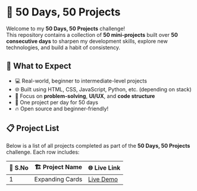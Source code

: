 
# 🚀 50 Days, 50 Projects

Welcome to my **50 Days, 50 Projects** challenge!  
This repository contains a collection of **50 mini-projects** built over **50 consecutive days** to sharpen my development skills, explore new technologies, and build a habit of consistency.

## 📌 What to Expect
- 💻 Real-world, beginner to intermediate-level projects  
- 🌐 Built using HTML, CSS, JavaScript, Python, etc. (depending on stack)  
- 🧠 Focus on **problem-solving**, **UI/UX**, and **code structure**  
- 📅 One project per day for 50 days  
- 🔥 Open source and beginner-friendly!


## 📋 Project List

Below is a list of all projects completed as part of the **50 Days, 50 Projects** challenge. Each row includes:

| 🔢 S.No | 🏗️ Project Name         | 🌐 Live Link                                |
|--------|--------------------------|---------------------------------------------|
| 1      | Expanding Cards          | [Live Demo](https://expandingcards-tau.vercel.app/)   |
